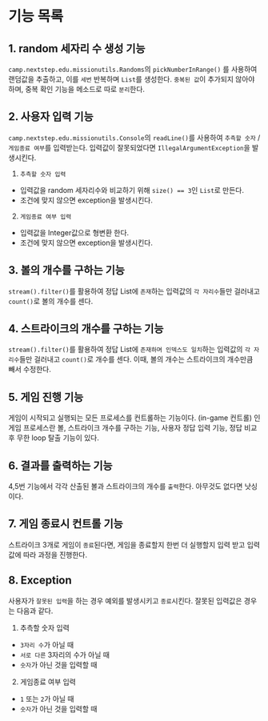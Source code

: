# 기능 목록

## 1. random 세자리 수 생성 기능
`camp.nextstep.edu.missionutils.Randoms`의 `pickNumberInRange()` 를 사용하여 랜덤값을 추출하고, 이를 `세번` 반복하며 `List`를 생성한다. `중복된 값`이 추가되지 않아야 하며, 중복 확인 기능을 메소드로 따로 `분리`한다.
## 2. 사용자 입력 기능
`camp.nextstep.edu.missionutils.Console`의 `readLine()`를 사용하여 `추측할 숫자` / `게임종료 여부`를 입력받는다. 입력값이 잘못되었다면 `IllegalArgumentException`을 발생시킨다. 
1. `추측할 숫자 입력`
- 입력값을 random 세자리수와 비교하기 위해 `size() == 3`인 `List`로 만든다.
- 조건에 맞지 않으면 exception을 발생시킨다.

2. `게임종료 여부 입력`
- 입력값을 Integer값으로 형변환 한다.
- 조건에 맞지 않으면 exception을 발생시킨다.

## 3. 볼의 개수를 구하는 기능
`stream().filter()`를 활용하여 정답 List에 `존재`하는 입력값의 `각 자리수`들만 걸러내고 `count()`로 볼의 개수를 센다.

## 4. 스트라이크의 개수를 구하는 기능
`stream().filter()`를 활용하여 정답 List에 `존재하며 인덱스도 일치`하는 입력값의 `각 자리수`들만 걸러내고 `count()`로 개수를 센다. 이때, 볼의 개수는 스트라이크의 개수만큼 빼서 수정한다.  

## 5. 게임 진행 기능
게임이 시작되고 실행되는 모든 프로세스를 컨트롤하는 기능이다. (in-game 컨트롤)
인게임 프로세스란 볼, 스트라이크 개수를 구하는 기능, 사용자 정답 입력 기능, 정답 비교 후 무한 loop 탈출 기능이 있다.

## 6. 결과를 출력하는 기능
4,5번 기능에서 각각 산출된 볼과 스트라이크의 개수를 `출력`한다. 아무것도 없다면 낫싱이다.

## 7. 게임 종료시 컨트롤 기능
스트라이크 3개로 게임이 `종료`된다면, 게임을 종료할지 한번 더 실행할지 입력 받고 입력값에 따라 과정을 진행한다.

## 8. Exception
사용자가 `잘못된 입력`을 하는 경우 예외를 발생시키고 `종료`시킨다.
잘못된 입력값은 경우는 다음과 같다.
1. 추측할 숫자 입력
- `3자리 수`가 아닐 때
- `서로 다른` 3자리의 수가 아닐 때
- `숫자`가 아닌 것을 입력할 때

2. 게임종료 여부 입력
- `1` 또는 `2`가 아닐 때
- `숫자`가 아닌 것을 입력할 때